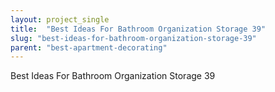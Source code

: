 ```yaml
---
layout: project_single
title:  "Best Ideas For Bathroom Organization Storage 39"
slug: "best-ideas-for-bathroom-organization-storage-39"
parent: "best-apartment-decorating"
---
```

Best Ideas For Bathroom Organization Storage 39